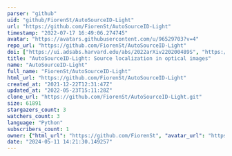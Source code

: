 ```yaml
---
parser: "github"
uid: "github/FiorenSt/AutoSourceID-Light"
url: "https://github.com/FiorenSt/AutoSourceID-Light"
timestamp: "2022-07-17 16:49:06.274745"
avatar: "https://avatars.githubusercontent.com/u/96529703?v=4"
repo_url: "https://github.com/FiorenSt/AutoSourceID-Light"
doi: ["https://ui.adsabs.harvard.edu/abs/2022arXiv220200489S", "https://ui.adsabs.harvard.edu/abs/2022ascl.soft03014S/abstract"]
title: "AutoSourceID-Light: Source localization in optical images"
name: "AutoSourceID-Light"
full_name: "FiorenSt/AutoSourceID-Light"
html_url: "https://github.com/FiorenSt/AutoSourceID-Light"
created_at: "2021-12-22T12:31:47Z"
updated_at: "2022-05-23T15:11:28Z"
clone_url: "https://github.com/FiorenSt/AutoSourceID-Light.git"
size: 61891
stargazers_count: 3
watchers_count: 3
language: "Python"
subscribers_count: 1
owner: {"html_url": "https://github.com/FiorenSt", "avatar_url": "https://avatars.githubusercontent.com/u/96529703?v=4", "login": "FiorenSt", "type": "User"}
date: "2024-05-11 14:21:30.149257"
---
```

